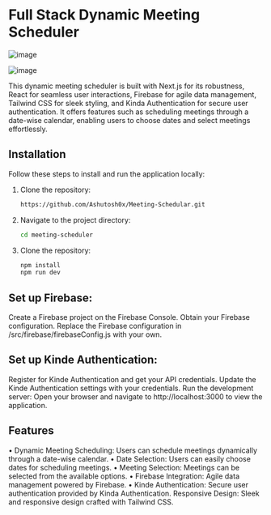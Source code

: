 # Full Stack Dynamic Meeting Scheduler

![image](https://github.com/Ashutosh0x/Meeting-Schedular/assets/161562995/d51e487b-67d9-4d74-9a38-567cc265b493)

![image](https://github.com/Ashutosh0x/Meeting-Schedular/assets/161562995/38e40392-e3b0-4990-8a04-d6423d5c0763)



This dynamic meeting scheduler is built with Next.js for its robustness, React for seamless user interactions, Firebase for agile data management, Tailwind CSS for sleek styling, and Kinda Authentication for secure user authentication. It offers features such as scheduling meetings through a date-wise calendar, enabling users to choose dates and select meetings effortlessly.

## Installation

Follow these steps to install and run the application locally:

1. Clone the repository:

   ```bash
   https://github.com/Ashutosh0x/Meeting-Schedular.git

2. Navigate to the project directory:
   ```bash
   cd meeting-scheduler

3. Clone the repository:

   ```bash
   npm install
   npm run dev

## Set up Firebase:
Create a Firebase project on the Firebase Console.
Obtain your Firebase configuration.
Replace the Firebase configuration in /src/firebase/firebaseConfig.js with your own.

## Set up Kinde Authentication:
Register for Kinde Authentication and get your API credentials.
Update the Kinde Authentication settings with your credentials.
Run the development server: Open your browser and navigate to http://localhost:3000 to view the application.


## Features
• Dynamic Meeting Scheduling: Users can schedule meetings dynamically through a date-wise calendar.
• Date Selection: Users can easily choose dates for scheduling meetings.
• Meeting Selection: Meetings can be selected from the available options.
• Firebase Integration: Agile data management powered by Firebase.
• Kinde Authentication: Secure user authentication provided by Kinda Authentication.
Responsive Design: Sleek and responsive design crafted with Tailwind CSS.


